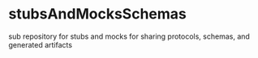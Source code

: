 # stubsAndMocksSchemas
sub repository for stubs and mocks for sharing protocols, schemas, and generated artifacts

